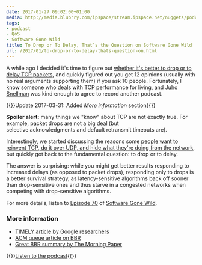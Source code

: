 ```yaml
---
date: 2017-01-27 09:02:00+01:00
media: http://media.blubrry.com/ipspace/stream.ipspace.net/nuggets/podcast/Show_70-To_Drop_or_Not_to_Drop.mp3
tags:
- podcast
- QoS
- Software Gone Wild
title: To Drop or To Delay, That’s the Question on Software Gone Wild
url: /2017/01/to-drop-or-to-delay-thats-question-on.html
---
```

A while ago I decided it\'s time to figure out [whether it\'s better to drop or to delay TCP packets](/2016/09/policing-or-shaping-it-depends.html), and quickly figured out you get 12 opinions (usually with no real arguments supporting them) if you ask 10 people. Fortunately, I know someone who deals with TCP performance for living, and [Juho Snellman](https://www.snellman.net/blog/) was kind enough to agree to record another podcast.

{{<note update>}}Update 2017-03-31: Added *More information* section{{</note>}}
<!--more-->
**Spoiler alert:** many things we \"know\" about TCP are not exactly true. For example, packet drops are not a big deal (but selective acknowledgments and default retransmit timeouts are).

Interestingly, we started discussing the reasons some [people want to reinvent TCP, do it over UDP, and hide what they\'re doing from the network](https://www.snellman.net/blog/archive/2016-12-01-quic-tou/), but quickly got back to the fundamental question: to drop or to delay.

The answer is surprising: while you might get better results responding to increased delays (as opposed to packet drops), responding only to drops is a better survival strategy, as latency-sensitive algorithms back off sooner than drop-sensitive ones and thus starve in a congested networks when competing with drop-sensitive algorithms.

For more details, listen to [Episode 70](http://media.blubrry.com/ipspace/stream.ipspace.net/nuggets/podcast/Show_70-To_Drop_or_Not_to_Drop.mp3) of [Software Gone Wild](https://www.ipspace.net/Podcast/Software_Gone_Wild).

### More information

-   [TIMELY article by Google researchers](https://research.google.com/pubs/pub43840.html)
-   [ACM queue article on BBR](http://queue.acm.org/detail.cfm?id=3022184)
-   [Great BBR summary by The Morning Paper](https://blog.acolyer.org/2017/03/31/bbr-congestion-based-congestion-control/)

{{<jump>}}[Listen to the podcast](http://media.blubrry.com/ipspace/stream.ipspace.net/nuggets/podcast/Show_70-To_Drop_or_Not_to_Drop.mp3){{</jump>}}

